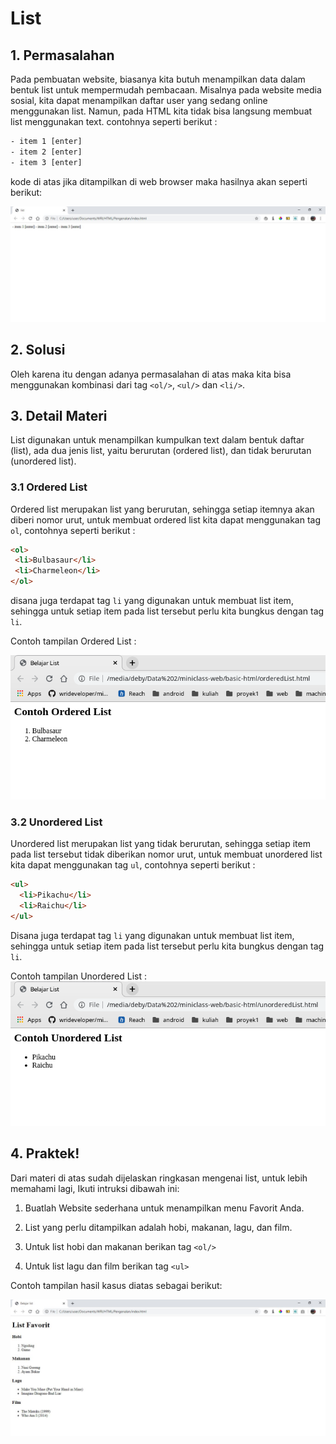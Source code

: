 # List

## 1. Permasalahan

  Pada pembuatan website, biasanya kita butuh menampilkan data dalam bentuk list untuk mempermudah pembacaan. Misalnya pada website media sosial, kita dapat menampilkan daftar user yang sedang online menggunakan list. Namun, pada HTML kita tidak bisa langsung membuat list menggunakan text. contohnya seperti berikut :

  ```html
- item 1 [enter]
- item 2 [enter]
- item 3 [enter]    
  ```

  kode di atas jika ditampilkan di web browser maka hasilnya akan seperti berikut:

  ![Permasalahan-list](studiKasusList.jpg)


## 2. Solusi

  Oleh karena itu dengan adanya permasalahan di atas maka kita bisa menggunakan kombinasi dari tag `<ol/>`, `<ul/>` dan `<li/>`.

## 3. Detail Materi
  
  List digunakan untuk menampilkan kumpulkan text dalam bentuk daftar (list), ada dua jenis list, yaitu berurutan (ordered list), dan tidak berurutan (unordered list). 

  ### 3.1 Ordered List 
      
 Ordered list merupakan list yang berurutan, sehingga setiap itemnya akan diberi nomor urut, untuk membuat ordered list kita dapat menggunakan tag `ol`, contohnya seperti berikut :
  
 ```html
<ol>
  <li>Bulbasaur</li>
  <li>Charmeleon</li>
</ol>
```

disana juga terdapat tag `li` yang digunakan untuk membuat list item, sehingga untuk setiap item pada list tersebut perlu kita bungkus dengan tag `li`.

Contoh tampilan Ordered List :


![ordered-list](orderedList.jpg)

  ### 3.2 Unordered List

  Unordered list merupakan list yang tidak berurutan, sehingga setiap item pada list tersebut tidak diberikan nomor urut, untuk membuat unordered list kita dapat menggunakan tag `ul`, contohnya seperti berikut :

```html
<ul>
  <li>Pikachu</li>
  <li>Raichu</li>
</ul>
```

Disana juga terdapat tag `li` yang digunakan untuk membuat list item, sehingga untuk setiap item pada list tersebut perlu kita bungkus dengan tag `li`.


Contoh tampilan Unordered List :  
![unordered-list](unorderedList.jpg)


## 4. Praktek!

Dari materi di atas sudah dijelaskan ringkasan mengenai list, untuk lebih memahami lagi, Ikuti intruksi dibawah ini:

1. Buatlah Website sederhana untuk menampilkan menu Favorit Anda.

2. List yang perlu ditampilkan adalah hobi, makanan, lagu, dan film. 

3. Untuk list hobi dan makanan berikan tag ``<ol/>``

4. Untuk list lagu dan film berikan tag ``<ul>``

  Contoh tampilan hasil kasus diatas sebagai berikut: 


  ![Latihan list](latihanList.jpg)








